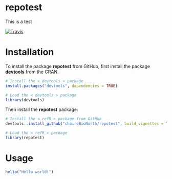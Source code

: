 # repotest

This is a test

[![Travis](https://travis-ci.org/chaireBioNorth/repo-test.svg?branch=master)](https://travis-ci.org/chaireBioNorth/repo-test)

# Installation

To install the package **repotest** from GitHub, first install the package [**devtools**](http://cran.r-project.org/web/packages/devtools/index.html) from the CRAN.

```r
# Install the < devtools > package
install.packages("devtools", dependencies = TRUE)

# Load the < devtools > package
library(devtools)

```

Then install the **repotest** package:

```r
# Install the < refR > package from GitHub
devtools::install_github("chaireBioNorth/repotest", build_vignettes = TRUE)

# Load the < refR > package
library(repotest)
```

# Usage

```r
hello("Hello world!")
```
